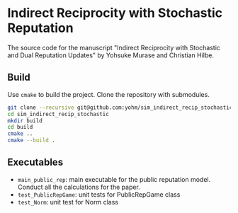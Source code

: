 # Indirect Reciprocity with Stochastic Reputation

The source code for the manuscript "Indirect Reciprocity with Stochastic and Dual Reputation Updates" by Yohsuke Murase and Christian Hilbe.

## Build

Use `cmake` to build the project.
Clone the repository with submodules.

```bash
git clone --recursive git@github.com:yohm/sim_indirect_recip_stochastic.git
cd sim_indirect_recip_stochastic
mkdir build
cd build
cmake ..
cmake --build .
```

## Executables

- `main_public_rep`: main executable for the public reputation model. Conduct all the calculations for the paper.
- `test_PublicRepGame`: unit tests for PublicRepGame class
- `test_Norm`: unit test for Norm class
